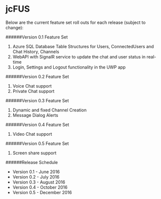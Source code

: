 # jcFUS
Below are the current feature set roll outs for each release (subject to change):

######Version 0.1 Feature Set
<ol>
  <li>Azure SQL Database Table Structures for Users, ConnectedUsers and Chat History, Channels</li>
  <li>WebAPI with SignalR service to update the chat and user status in real-time</li>
  <li>Login, Settings and Logout functionality in the UWP app</li>
</ol>

######Version 0.2 Feature Set
<ol>
  <li>Voice Chat support</li>
  <li>Private Chat support</li>
</ol>

######Version 0.3 Feature Set
<ol>
  <li>Dynamic and fixed Channel Creation</li>
  <li>Message Dialog Alerts</li>
</ol>

######Version 0.4 Feature Set
<ol>
  <li>Video Chat support</li>
</ol>

######Version 0.5 Feature Set
<ol>
  <li>Screen share support</li>
</ol>

######Release Schedule
<ul>
<li>Version 0.1 - June 2016</li>
<li>Version 0.2 - July 2016</li>
<li>Version 0.3 - August 2016</li>
<li>Version 0.4 - October 2016</li>
<li>Version 0.5 - December 2016</li>
</ul>
